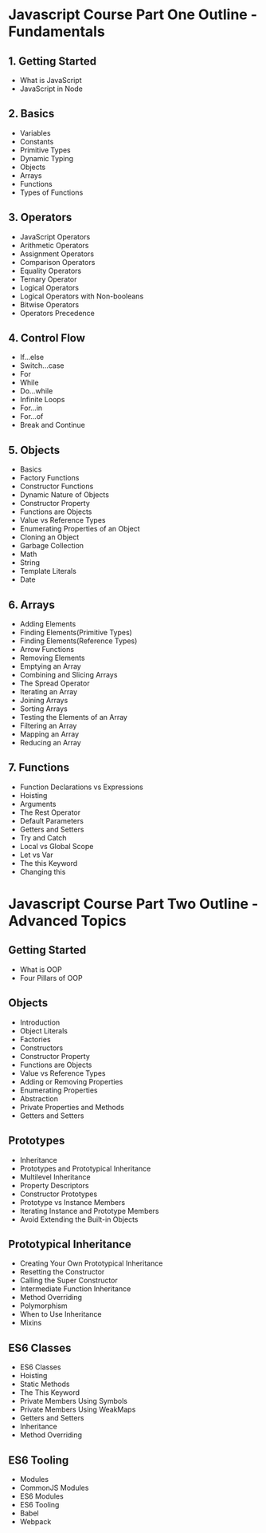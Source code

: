 # Javascript Course Part One Outline - Fundamentals

## 1. Getting Started

- What is JavaScript
- JavaScript in Node

## 2. Basics

- Variables
- Constants
- Primitive Types
- Dynamic Typing
- Objects
- Arrays
- Functions
- Types of Functions

## 3. Operators

- JavaScript Operators
- Arithmetic Operators
- Assignment Operators
- Comparison Operators
- Equality Operators
- Ternary Operator
- Logical Operators
- Logical Operators with Non-booleans
- Bitwise Operators
- Operators Precedence

## 4. Control Flow

- If...else
- Switch...case
- For
- While
- Do...while
- Infinite Loops
- For...in
- For...of
- Break and Continue

## 5. Objects

- Basics
- Factory Functions
- Constructor Functions
- Dynamic Nature of Objects
- Constructor Property
- Functions are Objects
- Value vs Reference Types
- Enumerating Properties of an Object
- Cloning an Object
- Garbage Collection
- Math
- String
- Template Literals
- Date

## 6. Arrays

- Adding Elements
- Finding Elements(Primitive Types)
- Finding Elements(Reference Types)
- Arrow Functions
- Removing Elements
- Emptying an Array
- Combining and Slicing Arrays
- The Spread Operator
- Iterating an Array
- Joining Arrays
- Sorting Arrays
- Testing the Elements of an Array
- Filtering an Array
- Mapping an Array
- Reducing an Array

## 7. Functions

- Function Declarations vs Expressions
- Hoisting
- Arguments
- The Rest Operator
- Default Parameters
- Getters and Setters
- Try and Catch
- Local vs Global Scope
- Let vs Var
- The this Keyword
- Changing this

# Javascript Course Part Two Outline - Advanced Topics

## Getting Started

- What is OOP
- Four Pillars of OOP

## Objects

- Introduction
- Object Literals
- Factories
- Constructors
- Constructor Property
- Functions are Objects
- Value vs Reference Types
- Adding or Removing Properties
- Enumerating Properties
- Abstraction
- Private Properties and Methods
- Getters and Setters

## Prototypes

- Inheritance
- Prototypes and Prototypical Inheritance
- Multilevel Inheritance
- Property Descriptors
- Constructor Prototypes
- Prototype vs Instance Members
- Iterating Instance and Prototype Members
- Avoid Extending the Built-in Objects

## Prototypical Inheritance

- Creating Your Own Prototypical Inheritance
- Resetting the Constructor
- Calling the Super Constructor
- Intermediate Function Inheritance
- Method Overriding
- Polymorphism
- When to Use Inheritance
- Mixins

## ES6 Classes

- ES6 Classes
- Hoisting
- Static Methods
- The This Keyword
- Private Members Using Symbols
- Private Members Using WeakMaps
- Getters and Setters
- Inheritance
- Method Overriding

## ES6 Tooling

- Modules
- CommonJS Modules
- ES6 Modules
- ES6 Tooling
- Babel
- Webpack
